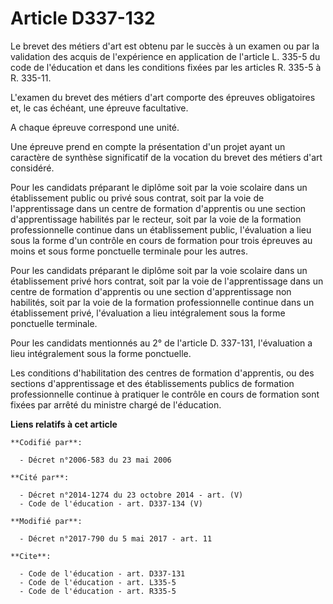 # Article D337-132

Le brevet des métiers d'art est obtenu par le succès à un examen ou par la validation des acquis de l'expérience en
application de l'article L. 335-5 du code de l'éducation et dans les conditions fixées par les articles R. 335-5 à R. 335-11.

L'examen du brevet des métiers d'art comporte des épreuves obligatoires et, le cas échéant, une épreuve facultative.

A chaque épreuve correspond une unité.

Une épreuve prend en compte la présentation d'un projet ayant un caractère de synthèse significatif de la vocation du brevet
des métiers d'art considéré.

Pour les candidats préparant le diplôme soit par la voie scolaire dans un établissement public ou privé sous contrat, soit
par la voie de l'apprentissage dans un centre de formation d'apprentis ou une section d'apprentissage habilités par le
recteur, soit par la voie de la formation professionnelle continue dans un établissement public, l'évaluation a lieu sous la
forme d'un contrôle en cours de formation pour trois épreuves au moins et sous forme ponctuelle terminale pour les autres.

Pour les candidats préparant le diplôme soit par la voie scolaire dans un établissement privé hors contrat, soit par la voie
de l'apprentissage dans un centre de formation d'apprentis ou une section d'apprentissage non habilités, soit par la voie de
la formation professionnelle continue dans un établissement privé, l'évaluation a lieu intégralement sous la forme ponctuelle
terminale.

Pour les candidats mentionnés au 2° de l'article D. 337-131, l'évaluation a lieu intégralement sous la forme ponctuelle.

Les conditions d'habilitation des centres de formation d'apprentis, ou des sections d'apprentissage et des établissements
publics de formation professionnelle continue à pratiquer le contrôle en cours de formation sont fixées par arrêté du
ministre chargé de l'éducation.

**Liens relatifs à cet article**

	**Codifié par**:

	  - Décret n°2006-583 du 23 mai 2006

	**Cité par**:

	  - Décret n°2014-1274 du 23 octobre 2014 - art. (V)
	  - Code de l'éducation - art. D337-134 (V)

	**Modifié par**:

	  - Décret n°2017-790 du 5 mai 2017 - art. 11

	**Cite**:

	  - Code de l'éducation - art. D337-131
	  - Code de l'éducation - art. L335-5
	  - Code de l'éducation - art. R335-5

